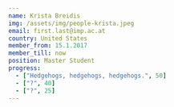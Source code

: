 ```yaml
---
name: Krista Breidis
img: /assets/img/people-krista.jpeg
email: first.last@imp.ac.at
country: United States
member_from: 15.1.2017
member_till: now
position: Master Student
progress:
  - ["Hedgehogs, hedgehogs, hedgehogs.", 50]
  - ["?", 40]
  - ["?", 25]
---
```

